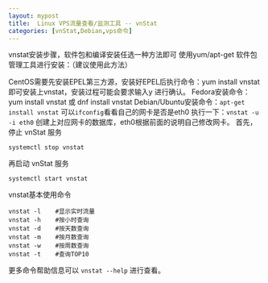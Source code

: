 ```yaml
---
layout: mypost
title:  Linux VPS流量查看/监测工具 -- vnStat
categories: [vnStat,Debian,vps命令]
---
```

vnstat安装步骤，软件包和编译安装任选一种方法即可
使用yum/apt-get 软件包管理工具进行安装：（建议使用此方法）

CentOS需要先安装EPEL第三方源，安装好EPEL后执行命令：yum install vnstat 即可安装上vnstat，安装过程可能会要求输入y 进行确认。
Fedora安装命令：yum install vnstat 或 dnf install vnstat
Debian/Ubuntu安装命令：`apt-get install vnstat`
可以`ifconfig`看看自己的网卡是否是eth0
执行一下：`vnstat -u -i eth0` 创建上对应网卡的数据库，eth0根据前面的说明自己修改网卡。
首先，停止 vnStat 服务

    systemctl stop vnstat

再启动 vnStat 服务

    systemctl start vnstat

vnstat基本使用命令

    vnstat -l    #显示实时流量
    vnstat -h    #按小时查询
    vnstat -d    #按天数查询
    vnstat -m    #按月数查询
    vnstat -w    #按周数查询
    vnstat -t    #查询TOP10

更多命令帮助信息可以 `vnstat --help` 进行查看。